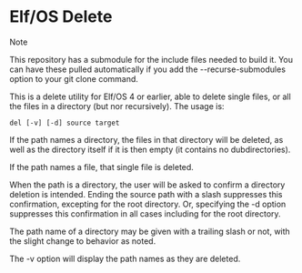 # Elf/OS Delete

> [!NOTE]
>This repository has a submodule for the include files needed to build it. You can have these pulled automatically if you add the  --recurse-submodules option to your git clone command.

This is a delete utility for Elf/OS 4 or earlier, able to delete single files, or all the files in a directory (but nor recursively). The usage is:
```
del [-v] [-d] source target
```
If the path names a directory, the files in that directory will be deleted, as well as the directory itself if it is then empty (it contains no dubdirectories).

If the path names a file, that single file is deleted.

When the path is a directory, the user will be asked to confirm a directory deletion is intended. Ending the source path with a slash suppresses this confirmation, excepting for the root directory. Or, specifying the -d option suppresses this confirmation in all cases including for the root directory.

The path name of a directory may be given with a trailing slash or not, with the slight change to behavior as noted.

The -v option will display the path names as they are deleted.

